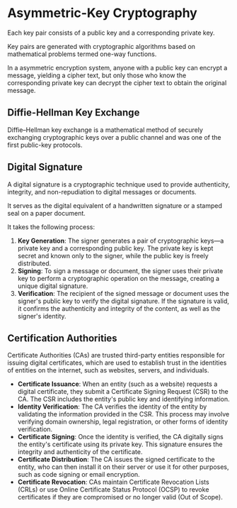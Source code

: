 # Asymmetric-Key Cryptography

Each key pair consists of a public key and a corresponding private key.

Key pairs are generated with cryptographic algorithms based on mathematical problems termed one-way functions.

In a asymmetric encryption system, anyone with a public key can encrypt a message, yielding a cipher text, but only those who know the corresponding private key can decrypt the cipher text to obtain the original message.

## Diffie-Hellman Key Exchange

Diffie–Hellman key exchange is a mathematical method of securely exchanging cryptographic keys over a public channel and was one of the first public-key protocols.

## Digital Signature

A digital signature is a cryptographic technique used to provide authenticity, integrity, and non-repudiation to digital messages or documents.

It serves as the digital equivalent of a handwritten signature or a stamped seal on a paper document.

It takes the following process:

1. **Key Generation**: The signer generates a pair of cryptographic keys—a private key and a corresponding public key. The private key is kept secret and known only to the signer, while the public key is freely distributed.
2. **Signing**: To sign a message or document, the signer uses their private key to perform a cryptographic operation on the message, creating a unique digital signature.
3. **Verification**: The recipient of the signed message or document uses the signer's public key to verify the digital signature. If the signature is valid, it confirms the authenticity and integrity of the content, as well as the signer's identity.

## Certification Authorities

Certificate Authorities (CAs) are trusted third-party entities responsible for issuing digital certificates, which are used to establish trust in the identities of entities on the internet, such as websites, servers, and individuals.

- **Certificate Issuance**: When an entity (such as a website) requests a digital certificate, they submit a Certificate Signing Request (CSR) to the CA. The CSR includes the entity's public key and identifying information.
- **Identity Verification**: The CA verifies the identity of the entity by validating the information provided in the CSR. This process may involve verifying domain ownership, legal registration, or other forms of identity verification.
- **Certificate Signing**: Once the identity is verified, the CA digitally signs the entity's certificate using its private key. This signature ensures the integrity and authenticity of the certificate.
- **Certificate Distribution**: The CA issues the signed certificate to the entity, who can then install it on their server or use it for other purposes, such as code signing or email encryption.
- **Certificate Revocation**: CAs maintain Certificate Revocation Lists (CRLs) or use Online Certificate Status Protocol (OCSP) to revoke certificates if they are compromised or no longer valid (Out of Scope).